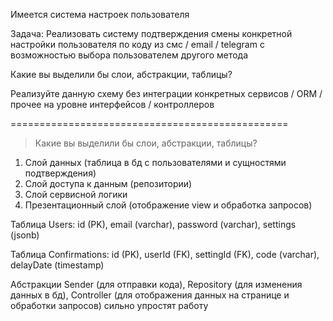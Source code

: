 Имеется система настроек пользователя

Задача: Реализовать систему подтверждения смены конкретной настройки пользователя по коду из смс / email / telegram с возможностью выбора пользователем другого метода

Какие вы выделили бы слои, абстракции, таблицы?

Реализуйте данную схему без интеграции конкретных сервисов / ORM / прочее на уровне интерфейсов / контроллеров

================================================

> Какие вы выделили бы слои, абстракции, таблицы?

1. Слой данных (таблица в бд с пользователями и сущностями подтверждения)
2. Слой доступа к данным (репозитории)
3. Слой сервисной логики 
4. Презентационный слой (отображение view и обработка запросов)

Таблица Users: id (PK), email (varchar), password (varchar), settings (jsonb)

Таблица Confirmations: id (PK), userId (FK), settingId (FK), code (varchar), delayDate (timestamp)

Абстракции Sender (для отправки кода), Repository (для изменения данных в бд), Controller (для отображения
данных на странице и обработки запросов) сильно упростят работу